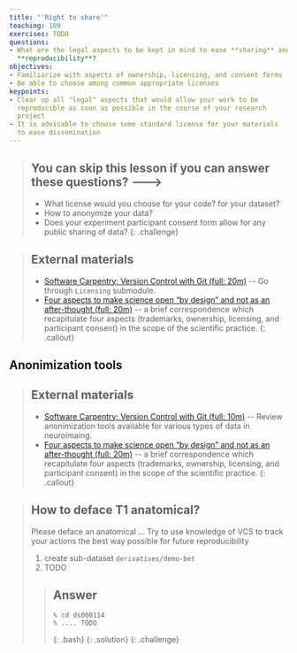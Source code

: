 ```yaml
---
title: "'Right to share'"
teaching: 180
exercises: TODO
questions:
- What are the legal aspects to be kept in mind to ease **sharing** and 
  **reproducibility**?
objectives:
- Familiarize with aspects of ownership, licensing, and consent forms
- Be able to choose among common appropriate licenses
keypoints:
- Clear up all "legal" aspects that would allow your work to be
  reproducible as soon as possible in the course of your research
  project
- It is advisable to choose some standard license for your materials
  to ease dissemination
---
```


> ## You can skip this lesson if you can answer these questions? --->
>
>  - What license would you choose for your code? for your dataset?
>  - How to anonymize your data?
>  - Does your experiment participant consent form allow for any
>    public sharing of data?
{: .challenge}


> ## External materials
>
>
> - [Software Carpentry: Version Control with Git (full: 20m)](http://swcarpentry.github.io/git-novice/) --
>  Go through `Licensing` submodule.
> - [Four aspects to make science open “by design” and not as an after-thought (full: 20m)](http://dx.doi.org/10.1186/s13742-015-0072-7) --
>  a brief correspondence which recapitulate four aspects (trademarks, ownership, licensing, and participant consent)
>  in the scope of the scientific practice.
{: .callout}

## Anonimization tools

> ## External materials
>
> - [Software Carpentry: Version Control with Git (full: 10m)](http://open-brain-consent.readthedocs.io/en/latest/annon_tools.html) --
>   Review anonimization tools available for various types of data in neuroimaing.
> - [Four aspects to make science open “by design” and not as an after-thought (full: 20m)](http://dx.doi.org/10.1186/s13742-015-0072-7) --
>  a brief correspondence which recapitulate four aspects (trademarks, ownership, licensing, and participant consent)
>  in the scope of the scientific practice.
{: .callout}

> ## How to deface T1 anatomical?
>
> Please deface an anatomical ...  Try to use knowledge of VCS to track your
> actions the best way possible for future reproducibility
> 
> 1. create sub-dataset `derivatives/demo-bet`
> 2. TODO
>
>
> > ## Answer
> > ~~~
> > % cd ds000114
> > % .... TODO
> > ~~~
> > {: .bash}
> {: .solution}
{: .challenge}